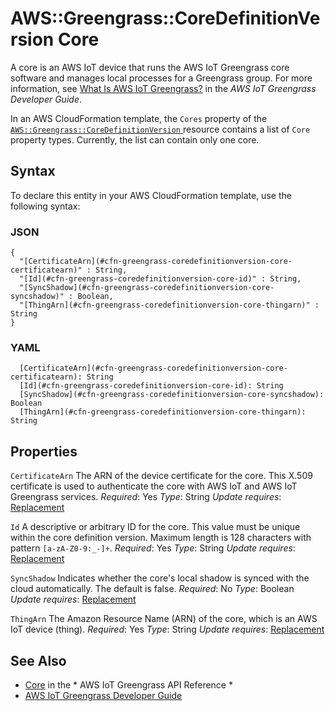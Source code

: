 # AWS::Greengrass::CoreDefinitionVersion Core<a name="aws-properties-greengrass-coredefinitionversion-core"></a>

<a name="aws-properties-greengrass-coredefinitionversion-core-description"></a> A core is an AWS IoT device that runs the AWS IoT Greengrass core software and manages local processes for a Greengrass group\. For more information, see [What Is AWS IoT Greengrass?](https://docs.aws.amazon.com/greengrass/latest/developerguide/what-is-gg.html) in the *AWS IoT Greengrass Developer Guide*\.

<a name="aws-properties-greengrass-coredefinitionversion-core-inheritance"></a> In an AWS CloudFormation template, the `Cores` property of the [ `AWS::Greengrass::CoreDefinitionVersion` ](https://docs.aws.amazon.com/AWSCloudFormation/latest/UserGuide/aws-resource-greengrass-coredefinitionversion.html) resource contains a list of `Core` property types\. Currently, the list can contain only one core\.

## Syntax<a name="aws-properties-greengrass-coredefinitionversion-core-syntax"></a>

To declare this entity in your AWS CloudFormation template, use the following syntax:

### JSON<a name="aws-properties-greengrass-coredefinitionversion-core-syntax.json"></a>

```
{
  "[CertificateArn](#cfn-greengrass-coredefinitionversion-core-certificatearn)" : String,
  "[Id](#cfn-greengrass-coredefinitionversion-core-id)" : String,
  "[SyncShadow](#cfn-greengrass-coredefinitionversion-core-syncshadow)" : Boolean,
  "[ThingArn](#cfn-greengrass-coredefinitionversion-core-thingarn)" : String
}
```

### YAML<a name="aws-properties-greengrass-coredefinitionversion-core-syntax.yaml"></a>

```
  [CertificateArn](#cfn-greengrass-coredefinitionversion-core-certificatearn): String
  [Id](#cfn-greengrass-coredefinitionversion-core-id): String
  [SyncShadow](#cfn-greengrass-coredefinitionversion-core-syncshadow): Boolean
  [ThingArn](#cfn-greengrass-coredefinitionversion-core-thingarn): String
```

## Properties<a name="aws-properties-greengrass-coredefinitionversion-core-properties"></a>

`CertificateArn`  <a name="cfn-greengrass-coredefinitionversion-core-certificatearn"></a>
The ARN of the device certificate for the core\. This X\.509 certificate is used to authenticate the core with AWS IoT and AWS IoT Greengrass services\.
*Required*: Yes
*Type*: String
*Update requires*: [Replacement](https://docs.aws.amazon.com/AWSCloudFormation/latest/UserGuide/using-cfn-updating-stacks-update-behaviors.html#update-replacement)

`Id`  <a name="cfn-greengrass-coredefinitionversion-core-id"></a>
A descriptive or arbitrary ID for the core\. This value must be unique within the core definition version\. Maximum length is 128 characters with pattern `[a-zA-Z0-9:_-]+`\.
*Required*: Yes
*Type*: String
*Update requires*: [Replacement](https://docs.aws.amazon.com/AWSCloudFormation/latest/UserGuide/using-cfn-updating-stacks-update-behaviors.html#update-replacement)

`SyncShadow`  <a name="cfn-greengrass-coredefinitionversion-core-syncshadow"></a>
Indicates whether the core's local shadow is synced with the cloud automatically\. The default is false\.
*Required*: No
*Type*: Boolean
*Update requires*: [Replacement](https://docs.aws.amazon.com/AWSCloudFormation/latest/UserGuide/using-cfn-updating-stacks-update-behaviors.html#update-replacement)

`ThingArn`  <a name="cfn-greengrass-coredefinitionversion-core-thingarn"></a>
The Amazon Resource Name \(ARN\) of the core, which is an AWS IoT device \(thing\)\.
*Required*: Yes
*Type*: String
*Update requires*: [Replacement](https://docs.aws.amazon.com/AWSCloudFormation/latest/UserGuide/using-cfn-updating-stacks-update-behaviors.html#update-replacement)

## See Also<a name="aws-properties-greengrass-coredefinitionversion-core--seealso"></a>
+  [Core](https://docs.aws.amazon.com/greengrass/latest/apireference/definitions-core.html) in the * AWS IoT Greengrass API Reference *
+  [AWS IoT Greengrass Developer Guide](https://docs.aws.amazon.com/greengrass/latest/developerguide/)
